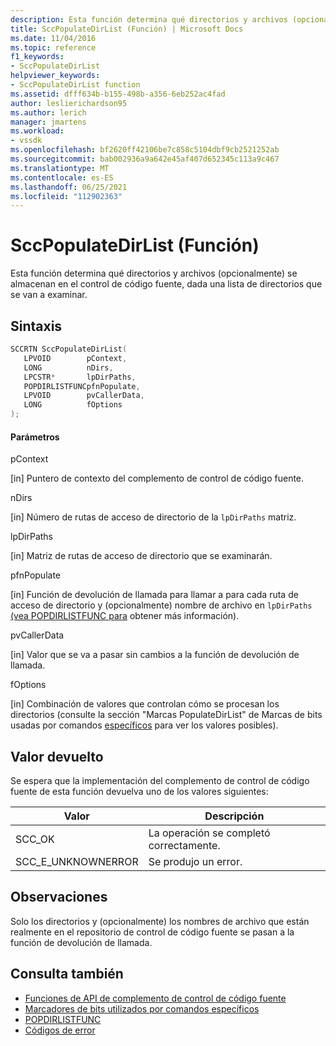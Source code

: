 ```yaml
---
description: Esta función determina qué directorios y archivos (opcionalmente) se almacenan en el control de código fuente, dada una lista de directorios que se van a examinar.
title: SccPopulateDirList (Función) | Microsoft Docs
ms.date: 11/04/2016
ms.topic: reference
f1_keywords:
- SccPopulateDirList
helpviewer_keywords:
- SccPopulateDirList function
ms.assetid: dfff634b-b155-498b-a356-6eb252ac4fad
author: leslierichardson95
ms.author: lerich
manager: jmartens
ms.workload:
- vssdk
ms.openlocfilehash: bf2620ff42106be7c858c5104dbf9cb2521252ab
ms.sourcegitcommit: bab002936a9a642e45af407d652345c113a9c467
ms.translationtype: MT
ms.contentlocale: es-ES
ms.lasthandoff: 06/25/2021
ms.locfileid: "112902363"
---
```

# <a name="sccpopulatedirlist-function"></a>SccPopulateDirList (Función)
Esta función determina qué directorios y archivos (opcionalmente) se almacenan en el control de código fuente, dada una lista de directorios que se van a examinar.

## <a name="syntax"></a>Sintaxis

```cpp
SCCRTN SccPopulateDirList(
   LPVOID        pContext,
   LONG          nDirs,
   LPCSTR*       lpDirPaths,
   POPDIRLISTFUNCpfnPopulate,
   LPVOID        pvCallerData,
   LONG          fOptions
);
```

#### <a name="parameters"></a>Parámetros
 pContext

[in] Puntero de contexto del complemento de control de código fuente.

 nDirs

[in] Número de rutas de acceso de directorio de la `lpDirPaths` matriz.

 lpDirPaths

[in] Matriz de rutas de acceso de directorio que se examinarán.

 pfnPopulate

[in] Función de devolución de llamada para llamar a para cada ruta de acceso de directorio y (opcionalmente) nombre de archivo en `lpDirPaths` [(vea POPDIRLISTFUNC para](../extensibility/popdirlistfunc.md) obtener más información).

 pvCallerData

[in] Valor que se va a pasar sin cambios a la función de devolución de llamada.

 fOptions

[in] Combinación de valores que controlan cómo se procesan los directorios (consulte la sección "Marcas PopulateDirList" de Marcas de bits usadas por comandos [específicos](../extensibility/bitflags-used-by-specific-commands.md) para ver los valores posibles).

## <a name="return-value"></a>Valor devuelto
 Se espera que la implementación del complemento de control de código fuente de esta función devuelva uno de los valores siguientes:

|Valor|Descripción|
|-----------|-----------------|
|SCC_OK|La operación se completó correctamente.|
|SCC_E_UNKNOWNERROR|Se produjo un error.|

## <a name="remarks"></a>Observaciones
 Solo los directorios y (opcionalmente) los nombres de archivo que están realmente en el repositorio de control de código fuente se pasan a la función de devolución de llamada.

## <a name="see-also"></a>Consulta también
- [Funciones de API de complemento de control de código fuente](../extensibility/source-control-plug-in-api-functions.md)
- [Marcadores de bits utilizados por comandos específicos](../extensibility/bitflags-used-by-specific-commands.md)
- [POPDIRLISTFUNC](../extensibility/popdirlistfunc.md)
- [Códigos de error](../extensibility/error-codes.md)
